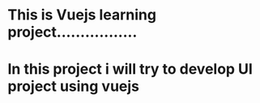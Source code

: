 # This is Vuejs learning project.................
# In this project i will try to develop UI project using vuejs